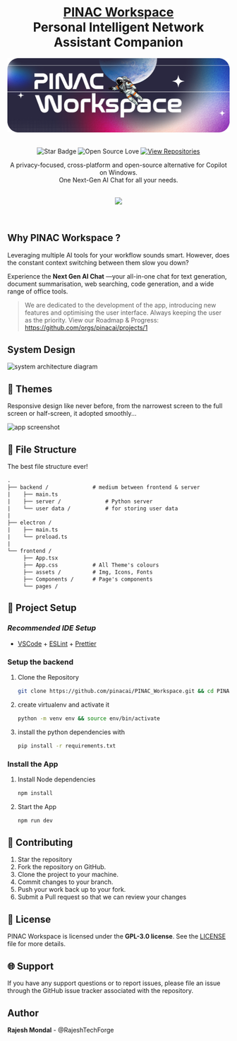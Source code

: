 <div align="center">

<h1 style="border-bottom: none">
    <b><a href="https://github.com/pinacai">PINAC Workspace</a></b><br>
    Personal Intelligent Network Assistant Companion
</h1>

<img src="https://github.com/pinacai/PINAC_Workspace/blob/main/assets/header.png" alt="header image">

<br>
<br>

![Star Badge](https://img.shields.io/static/v1?label=%F0%9F%8C%9F&message=If%20Useful&style=style=flat&color=BC4E99)
![Open Source Love](https://badges.frapsoft.com/os/v1/open-source.svg?v=103)
[![View Repositories](https://img.shields.io/badge/View-Our_Repositories-blue?logo=GitHub)](https://github.com/pinacai?tab=repositories)

A privacy-focused, cross-platform and open-source alternative for Copilot on Windows.  
One Next-Gen AI Chat for all your needs.
<br>
<br>

![](https://skillicons.dev/icons?i=react,typescript,vite,electron)

</div>

<br />

## Why PINAC Workspace ?

Leveraging multiple AI tools for your workflow sounds smart. However, does the constant context switching between them slow you down?

Experience the **Next Gen AI Chat** —your all-in-one chat for text generation, document summarisation, web searching, code generation, and a wide range of office tools.

> We are dedicated to the development of the app, introducing new features and optimising the user interface. Always keeping the user as the priority.
> View our Roadmap & Progress: https://github.com/orgs/pinacai/projects/1  


## System Design

<img src="https://github.com/pinacai/PINAC_Workspace/blob/main/assets/system%20design.svg" alt="system architecture diagram">


## 🎨 Themes

Responsive design like never before, from the narrowest screen to the full screen or half-screen, it adopted smoothly...
<br />

<img src="https://github.com/pinacai/PINAC_Workspace/blob/main/assets/app_theme.png" alt="app screenshot">


## 📂 File Structure
The best file structure ever!

    .
    ├── backend /              # medium between frontend & server
    |    ├── main.ts
    |    ├── server /              # Python server
    |    └── user data /           # for storing user data
    |
    ├── electron /
    |    ├── main.ts
    |    └── preload.ts
    |
    └── frontend /
         ├── App.tsx
         ├── App.css           # All Theme's colours
         ├── assets /          # Img, Icons, Fonts
         ├── Components /      # Page's components 
         └── pages /


##  🚀 Project Setup

### _Recommended IDE Setup_

- [VSCode](https://code.visualstudio.com/) + [ESLint](https://marketplace.visualstudio.com/items?itemName=dbaeumer.vscode-eslint) + [Prettier](https://marketplace.visualstudio.com/items?itemName=esbenp.prettier-vscode)

### Setup the backend

1. Clone the Repository
    ```bash
    git clone https://github.com/pinacai/PINAC_Workspace.git && cd PINAC_Workspace
    ```

2. create virtualenv and activate it
    ```bash
    python -m venv env && source env/bin/activate
    ```

3. install the python dependencies with
    ```bash
    pip install -r requirements.txt
    ```

### Install the App

1. Install Node dependencies
    ```bash
    npm install
    ```

2. Start the App
    ```bash
    npm run dev
    ```

## 🎉 Contributing

1. Star the repository
2. Fork the repository on GitHub.
3. Clone the project to your machine.
4. Commit changes to your branch.
5. Push your work back up to your fork.
6. Submit a Pull request so that we can review your changes

## 📄 License

PINAC Workspace is licensed under the **GPL-3.0 license**. See the <a href="https://github.com/pinacai/PINAC_Workspace/blob/main/LICENSE">LICENSE</a> file for more details.

## 🌐 Support

If you have any support questions or to report issues, please file an issue through the GitHub issue tracker associated with the repository.

## Author

**Rajesh Mondal** - @RajeshTechForge
